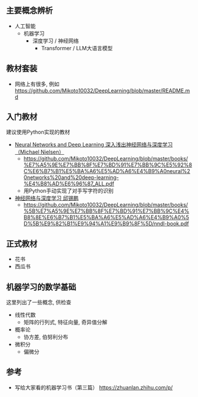 ## 主要概念辨析
- 人工智能 
  - 机器学习
    - 深度学习 / 神经网络
      - Transformer / LLM大语言模型

## 教材套装
- 网络上有很多, 例如 https://github.com/Mikoto10032/DeepLearning/blob/master/README.md

## 入门教材
建议使用Python实现的教材

- [Neural Networks and Deep Learning 深入浅出神经网络与深度学习（Michael Nielsen）](https://book.douban.com/subject/35128111/)
  - https://github.com/Mikoto10032/DeepLearning/blob/master/books/%E7%A5%9E%E7%BB%8F%E7%BD%91%E7%BB%9C%E5%92%8C%E6%B7%B1%E5%BA%A6%E5%AD%A6%E4%B9%A0neural%20networks%20and%20deep-learning-%E4%B8%AD%E6%96%87_ALL.pdf
  - 用Python手动实现了对手写字符的识别
- [神经网络与深度学习 邱锡鹏](https://book.douban.com/subject/35044046/)
  - https://github.com/Mikoto10032/DeepLearning/blob/master/books/%5B%E7%A5%9E%E7%BB%8F%E7%BD%91%E7%BB%9C%E4%B8%8E%E6%B7%B1%E5%BA%A6%E5%AD%A6%E4%B9%A0%5D%5B%E9%82%B1%E9%94%A1%E9%B9%8F%5D/nndl-book.pdf

## 正式教材
- 花书
- 西瓜书
  
## 机器学习的数学基础

这里列出了一些概念, 供检查

- 线性代数
  - 矩阵的行列式, 特征向量, 奇异值分解
- 概率论
  - 协方差, 伯努利分布
- 微积分
  - 偏微分

## 参考
- 写给大家看的机器学习书（第三篇） https://zhuanlan.zhihu.com/p/
